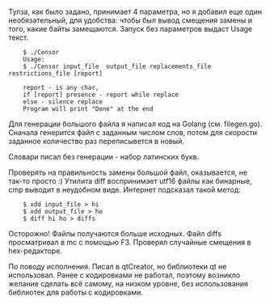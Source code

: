 Тулза, как было задано, принимает 4 параметра, но я добавил еще один необязательный, для удобства: чтобы был вывод смещения замены и того, какие байты замещаются. 
Запуск без параметров выдаст Usage текст.
```
	$ ./Censor
	Usage:
	$ ./Censor input_file  output_file replacements_file restrictions_file [report]

	report - is any char, 
	if [report] presence - report while replace
	else - silence replace
	Program will print "Done" at the end
```
Для генерации большого файла я написал код на Golang (см. filegen.go). Сначала генерится файл с заданным числом слов, потом для скорости заданное количество раз переписывется в новый.

Словари писал без генерации - набор латинских букв. 

Проверять на правильность замены большой файл, оказывается, не так-то просто :)
Утилита diff воспринимает utf16 файлы как бинарные, cmp выводит в неудобном виде. Интернет подсказал такой метод:
```
	$ xdd input_file > hi
	$ xdd output_file > ho
	$ diff hi ho > diffs
```
Осторожно! Файлы получаются больше исходных. Файл diffs просматривал в mc с помощью F3. Проверял случайные смещения в hex-редакторе.

По поводу исполнения. Писал в qtCreator, но библиотеки qt не использовал.
Ранее с кодировками не работал, поэтому возникло желание сделать всё самому, на низком уровне, без использования библиотек для работы с кодировками.